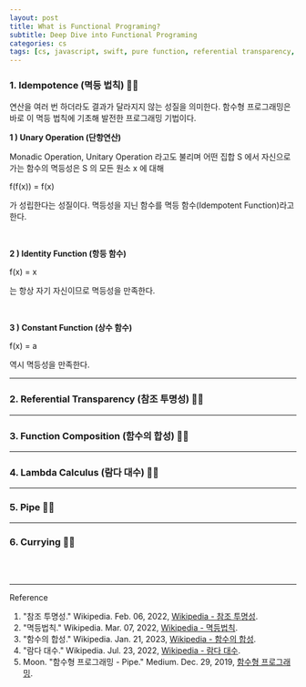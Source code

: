 ```yaml
---
layout: post
title: What is Functional Programing?
subtitle: Deep Dive into Functional Programing
categories: cs
tags: [cs, javascript, swift, pure function, referential transparency, idempotent, unary, unitary, monadic, composition, lambda, pipe, currying, mutating, immutable]
---
```


### 1. Idempotence (멱등 법칙) 👩‍💻

연산을 여러 번 하더라도 결과가 달라지지 않는 성질을 의미한다. 함수형 프로그래밍은 바로 이 멱등 법칙에 기초해 발전한 프로그래밍 기법이다.

__1 ) Unary Operation (단항연산)__

Monadic Operation, Unitary Operation 라고도 불리며 어떤 집합 S 에서 자신으로 가는 함수의 멱등성은 S 의 모든 원소 x 에 대해 

f(f(x)) = f(x)

가 성립한다는 성질이다. 멱등성을 지닌 함수를 멱등 함수(Idempotent Function)라고 한다.

<br>

__2 ) Identity Function (항등 함수)__

f(x) = x

는 항상 자기 자신이므로 멱등성을 만족한다.

<br>

__3 ) Constant Function (상수 함수)__

f(x) = a

역시 멱등성을 만족한다.

---

### 2. Referential Transparency (참조 투명성) 👩‍💻



---

### 3. Function Composition (함수의 합성) 👩‍💻

---

### 4. Lambda Calculus (람다 대수) 👩‍💻

---

### 5. Pipe 👩‍💻

---

### 6. Currying 👩‍💻

<br><br>

---
Reference

1. "참조 투명성." Wikipedia. Feb. 06, 2022, [Wikipedia - 참조 투명성](https://ko.wikipedia.org/wiki/참조_투명성).
2. "멱등법칙." Wikipedia. Mar. 07, 2022, [Wikipedia - 멱등법칙](https://ko.wikipedia.org/wiki/멱등법칙).
3. "함수의 합성." Wikipedia. Jan. 21, 2023, [Wikipedia - 함수의 합성](https://ko.wikipedia.org/wiki/함수의_합성).
4. "람다 대수." Wikipedia. Jul. 23, 2022, [Wikipedia - 람다 대수](https://ko.wikipedia.org/wiki/람다_대수).
5. Moon. "함수형 프로그래밍 - Pipe." Medium. Dec. 29, 2019, [함수형 프로그래밍](https://medium.com/오늘의-프로그래밍/함수형-프로그래밍-pipe-c80dc7b389de).

